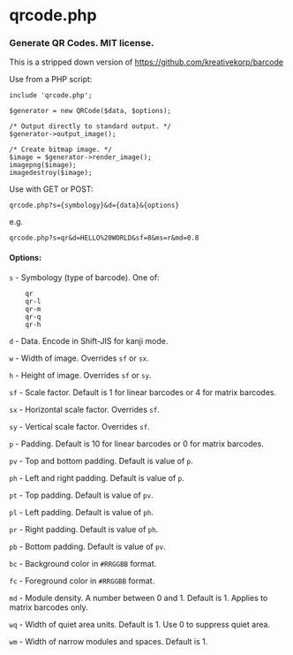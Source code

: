 # qrcode.php

### Generate QR Codes. MIT license.

This is a stripped down version of https://github.com/kreativekorp/barcode

Use from a PHP script:

```
include 'qrcode.php';

$generator = new QRCode($data, $options);

/* Output directly to standard output. */
$generator->output_image();

/* Create bitmap image. */
$image = $generator->render_image();
imagepng($image);
imagedestroy($image);
```

Use with GET or POST:

```
qrcode.php?s={symbology}&d={data}&{options}
```

e.g.

```
qrcode.php?s=qr&d=HELLO%20WORLD&sf=8&ms=r&md=0.8
```

#### Options:
`s` - Symbology (type of barcode). One of:
```
    qr
    qr-l
    qr-m
    qr-q
    qr-h
```

`d` - Data. Encode in Shift-JIS for kanji mode.

`w` - Width of image. Overrides `sf` or `sx`.

`h` - Height of image. Overrides `sf` or `sy`.

`sf` - Scale factor. Default is 1 for linear barcodes or 4 for matrix barcodes.

`sx` - Horizontal scale factor. Overrides `sf`.

`sy` - Vertical scale factor. Overrides `sf`.

`p` - Padding. Default is 10 for linear barcodes or 0 for matrix barcodes.

`pv` - Top and bottom padding. Default is value of `p`.

`ph` - Left and right padding. Default is value of `p`.

`pt` - Top padding. Default is value of `pv`.

`pl` - Left padding. Default is value of `ph`.

`pr` - Right padding. Default is value of `ph`.

`pb` - Bottom padding. Default is value of `pv`.

`bc` - Background color in `#RRGGBB` format.

`fc` - Foreground color in `#RRGGBB` format.

`md` - Module density. A number between 0 and 1. Default is 1. Applies to matrix barcodes only.

`wq` - Width of quiet area units. Default is 1. Use 0 to suppress quiet area.

`wm` - Width of narrow modules and spaces. Default is 1.

